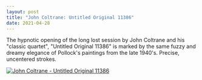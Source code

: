 ```yaml
---
layout: post
title: "John Coltrane: Untitled Original 11386"
date: 2021-04-28
---
```



The hypnotic opening of the long lost session by John Coltrane and his "classic quartet", "Untitled Original 11386" is marked by the same fuzzy and dreamy elegance of Pollock's paintings from the late 1940's. 
Precise, uncentered strokes.

[![John Coltrane - Untitled Original 11386](http://img.youtube.com/vi/sIv4elylwsA/0.jpg)](http://www.youtube.com/watch?v=sIv4elylwsA "John Coltrane - Untitled Original 11386")